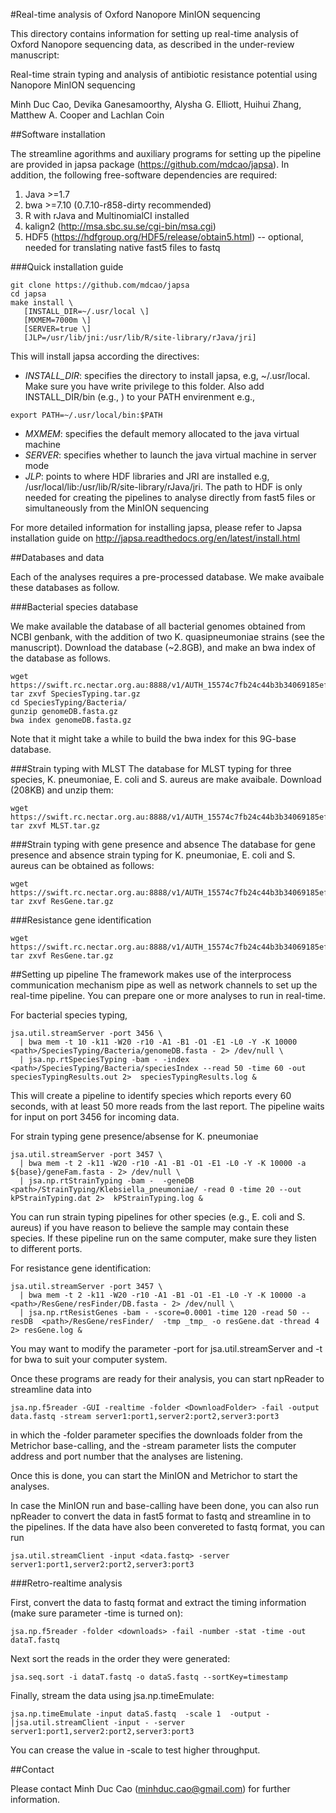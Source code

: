 
#Real-time analysis of Oxford Nanopore MinION sequencing


This directory contains information for setting up real-time analysis 
of Oxford Nanopore sequencing data, as described in the under-review 
manuscript:

Real-time strain typing and analysis of antibiotic resistance potential using 
Nanopore MinION sequencing

Minh Duc Cao, Devika Ganesamoorthy, Alysha G. Elliott, Huihui Zhang, Matthew 
A. Cooper and Lachlan Coin


##Software installation

The streamline agorithms and auxiliary programs for setting up the pipeline 
are provided in japsa package (https://github.com/mdcao/japsa). In addition, the 
following free-software dependencies are required:

 1. Java >=1.7
 2. bwa >=7.10 (0.7.10-r858-dirty recommended)
 3. R with rJava and MultinomialCI installed
 4. kalign2 (http://msa.sbc.su.se/cgi-bin/msa.cgi)
 5. HDF5 (https://hdfgroup.org/HDF5/release/obtain5.html)
 -- optional, needed for translating native fast5 files to fastq

###Quick installation guide

```
git clone https://github.com/mdcao/japsa
cd japsa
make install \
   [INSTALL_DIR=~/.usr/local \]
   [MXMEM=7000m \]
   [SERVER=true \]
   [JLP=/usr/lib/jni:/usr/lib/R/site-library/rJava/jri]
```
 
This will install japsa according the directives:

* *INSTALL_DIR*: specifies the directory to install japsa, e.g, ~/.usr/local. Make sure
 you have write privilege to this folder. Also add INSTALL_DIR/bin (e.g., )
 to your PATH envirenment e.g., 
```
export PATH=~/.usr/local/bin:$PATH
```
* *MXMEM*: specifies the default memory allocated to the java virtual machine
* *SERVER*: specifies whether to launch the java virtual machine in server mode
* *JLP*: points to where HDF libraries and JRI are installed e.g,
 /usr/local/lib:/usr/lib/R/site-library/rJava/jri. The path to HDF is only needed for
 creating the pipelines to analyse directly from fast5 files or simultaneously
 from the MinION sequencing

For more detailed information for installing japsa, please refer to  Japsa installation guide on
http://japsa.readthedocs.org/en/latest/install.html

##Databases and data

Each of the analyses requires a pre-processed database. We make avaibale these databases as follow.

###Bacterial species database

We make available the database of all bacterial genomes obtained from NCBI genbank, 
with the addition of two K. quasipneumoniae strains (see the manuscript). Download
the database (~2.8GB), and make an bwa index of the database as follows.
```
wget https://swift.rc.nectar.org.au:8888/v1/AUTH_15574c7fb24c44b3b34069185efba190/npAnalysis/SpeciesTyping.tar.gz
tar zxvf SpeciesTyping.tar.gz
cd SpeciesTyping/Bacteria/
gunzip genomeDB.fasta.gz
bwa index genomeDB.fasta.gz
```
Note that it might take a while to build the bwa index for this 9G-base database.

###Strain typing with MLST
The database for MLST typing for three species,  K. pneumoniae, E. coli and
S. aureus are make avaibale. Download (208KB) and unzip them:
```
wget https://swift.rc.nectar.org.au:8888/v1/AUTH_15574c7fb24c44b3b34069185efba190/npAnalysis/MLST.tar.gz
tar zxvf MLST.tar.gz
```

###Strain typing with gene presence and absence
The database for gene presence and absence strain typing for K. pneumoniae, E. coli and
S. aureus can be obtained as follows:
```
wget https://swift.rc.nectar.org.au:8888/v1/AUTH_15574c7fb24c44b3b34069185efba190/npAnalysis/StrainTyping.tar.gz
tar zxvf ResGene.tar.gz
```

###Resistance gene identification
```
wget https://swift.rc.nectar.org.au:8888/v1/AUTH_15574c7fb24c44b3b34069185efba190/npAnalysis/ResGene.tar.gz
tar zxvf ResGene.tar.gz
```

##Setting up pipeline
The framework makes use of the interprocess communication mechanism pipe as well as network channels to set up the real-time pipeline. You can prepare one or more analyses to run in real-time.

For bacterial species typing,

```
jsa.util.streamServer -port 3456 \
  | bwa mem -t 10 -k11 -W20 -r10 -A1 -B1 -O1 -E1 -L0 -Y -K 10000 <path>/SpeciesTyping/Bacteria/genomeDB.fasta - 2> /dev/null \
  | jsa.np.rtSpeciesTyping -bam - -index <path>/SpeciesTyping/Bacteria/speciesIndex --read 50 -time 60 -out speciesTypingResults.out 2>  speciesTypingResults.log &
```
This will create a pipeline to identify 
species which reports every 60 seconds, with at least 50 more reads 
from the last report. The pipeline waits for input on port 3456 for incoming data.


For strain typing gene presence/absense for K. pneumoniae  
```
jsa.util.streamServer -port 3457 \
  | bwa mem -t 2 -k11 -W20 -r10 -A1 -B1 -O1 -E1 -L0 -Y -K 10000 -a ${base}/geneFam.fasta - 2> /dev/null \
  | jsa.np.rtStrainTyping -bam -  -geneDB <path>/StrainTyping/Klebsiella_pneumoniae/ -read 0 -time 20 --out kPStrainTyping.dat 2>  kPStrainTyping.log &
```
You can run strain typing pipelines for other species (e.g., E. coli and S. aureus) 
if you have reason to believe the sample may contain these species. If these pipeline
run on the same computer, make sure they listen to different ports.

For resistance gene identification:
```
jsa.util.streamServer -port 3457 \ 
  | bwa mem -t 2 -k11 -W20 -r10 -A1 -B1 -O1 -E1 -L0 -Y -K 10000 -a <path>/ResGene/resFinder/DB.fasta - 2> /dev/null \
  | jsa.np.rtResistGenes -bam - -score=0.0001 -time 120 -read 50 --resDB  <path>/ResGene/resFinder/  -tmp _tmp_ -o resGene.dat -thread 4  2> resGene.log &
```

You may want to modify the parameter -port for  jsa.util.streamServer 
and -t for bwa to suit your computer system. 

Once these programs are ready for their analysis, you can start npReader to 
streamline data into 

```
jsa.np.f5reader -GUI -realtime -folder <DownloadFolder> -fail -output data.fastq -stream server1:port1,server2:port2,server3:port3
```
in which the -folder parameter specifies the downloads folder from the Metrichor
base-calling, and the -stream parameter
lists the computer address and port number that the analyses are listening.

Once this is done, you can start the MinION and Metrichor to start the analyses.


In case the MinION run and base-calling have been done, you can also run
npReader to convert the data in fast5 format to fastq and streamline in
to the pipelines. If the data have also been convereted to fastq format,
you can run
```
jsa.util.streamClient -input <data.fastq> -server server1:port1,server2:port2,server3:port3
```

###Retro-realtime analysis

First, convert the data to fastq format and extract the timing information (make sure parameter -time is turned on):
```
jsa.np.f5reader -folder <downloads> -fail -number -stat -time -out dataT.fastq
```
Next sort the reads in the order they were generated:
```
jsa.seq.sort -i dataT.fastq -o dataS.fastq --sortKey=timestamp
```
Finally, stream the data using jsa.np.timeEmulate:
```
jsa.np.timeEmulate -input dataS.fastq  -scale 1  -output - |jsa.util.streamClient -input - -server  server1:port1,server2:port2,server3:port3
```
You can crease the value in -scale to test higher throughput. 


##Contact

Please contact Minh Duc Cao (minhduc.cao@gmail.com) for further information.

